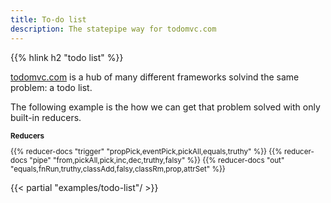 ```yaml
---
title: To-do list
description: The statepipe way for todomvc.com
---
```


{{% hlink h2 "todo list" %}}

<a href="http://todomvc.com/" target="_blank" >todomvc.com</a> is a hub of many different frameworks solvind the same problem: a todo list.

The following example is the how we can get that problem solved with only built-in reducers.

<small>

**Reducers**

{{% reducer-docs "trigger" "propPick,eventPick,pickAll,equals,truthy" %}}
{{% reducer-docs "pipe" "from,pickAll,pick,inc,dec,truthy,falsy" %}}
{{% reducer-docs "out" "equals,fnRun,truthy,classAdd,falsy,classRm,prop,attrSet" %}}

</small>

{{< partial "examples/todo-list"/ >}}
